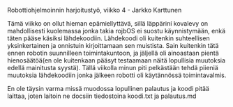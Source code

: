 Robottiohjelmoinnin harjoitustyö, viikko 4 - Jarkko Karttunen

Tämä viikko on ollut hieman epämiellyttävä, sillä läppäriní kovalevy on mahdollisesti kuolemassa jonka takia rojbOS ei suostu käynnistymään, enkä täten pääse käsiksi lähdekoodiin. Lähdekoodi oli kuitenkin suhteellisen yksinkertainen ja onnistuin kirjoittamaan sen muistista. Sain kuitenkin tätä ennen robotin suunnilleen toimintakuntoon, ja jäljellä oli ainoastaan pientä hienosäätöä(en ole kuitenkaan pääsyt testaamaan näitä lopullisia muutoksia edellä mainitusta syystä). Tällä viikolla minun piti pelkästään tehdä piieniä muutoksia lähdekoodiin jonka jälkeen robotti oli käytännössä toimintavalmis. 

En ole täysin varma missä muodossa lopullinen palautus ja koodi pitää laittaa, joten laitoin ne docsiin tiedostoina koodi.txt ja palautus.md
